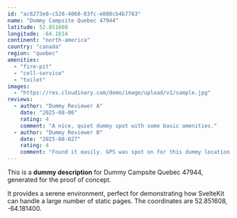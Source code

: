 ```yaml
---
id: "ac6273e0-c528-4068-83fc-e808cb4b7783"
name: "Dummy Campsite Quebec 47944"
latitude: 52.851608
longitude: -64.1814
continent: "north-america"
country: "canada"
region: "quebec"
amenities:
  - "fire-pit"
  - "cell-service"
  - "toilet"
images:
  - "https://res.cloudinary.com/demo/image/upload/v1/sample.jpg"
reviews:
  - author: "Dummy Reviewer A"
    date: "2025-08-06"
    rating: 4
    comment: "A nice, quiet dummy spot with some basic amenities."
  - author: "Dummy Reviewer B"
    date: "2025-08-027"
    rating: 4
    comment: "Found it easily. GPS was spot on for this dummy location."
---
```


This is a **dummy description** for Dummy Campsite Quebec 47944, generated for the proof of concept.

It provides a serene environment, perfect for demonstrating how SvelteKit can handle a large number of static pages. The coordinates are 52.851608, -64.181400.
